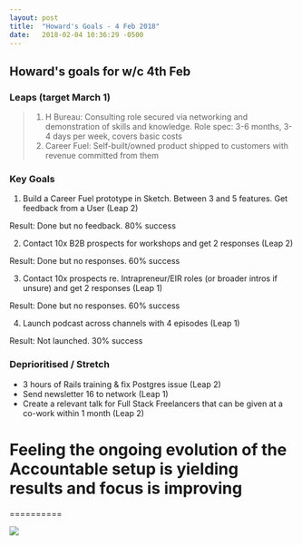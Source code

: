 ```yaml
---
layout: post
title:  "Howard's Goals - 4 Feb 2018"
date:   2018-02-04 10:36:29 -0500
---
```


## Howard's goals for w/c 4th Feb
  
### Leaps (target March 1)
> 1. H Bureau: Consulting role secured via networking and demonstration of skills and knowledge. Role spec: 3-6 months, 3-4 days per week, covers basic costs
> 2. Career Fuel: Self-built/owned product shipped to customers with revenue committed from them

  
### Key Goals

1. Build a Career Fuel prototype in Sketch. Between 3 and 5 features. Get feedback from a User (Leap 2)

Result: Done but no feedback. 80% success


2. Contact 10x B2B prospects for workshops and get 2 responses (Leap 2)

Result: Done but no responses. 60% success


3. Contact 10x prospects re. Intrapreneur/EIR roles (or broader intros if unsure) and get 2 responses (Leap 1)

Result: Done but no responses. 60% success


4. Launch podcast across channels with 4 episodes (Leap 1)

Result: Not launched. 30% success


  
### Deprioritised / Stretch
- 3 hours of Rails training & fix Postgres issue (Leap 2)
- Send newsletter 16 to network (Leap 1)
- Create a relevant talk for Full Stack Freelancers that can be given at a co-work within 1 month (Leap 2)

  


# Feeling the ongoing evolution of the Accountable setup is yielding results and focus is improving
==========

![](https://media.giphy.com/media/d3OG9IznPTdjuc80/giphy.gif)
